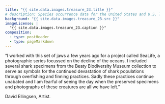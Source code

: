 ```yaml
---
title: "{{ site.data.images.treasure_23.title }}"
# description: Species occurrence data for the United States and U.S. Territories.
background: "{{ site.data.images.treasure_23.src }}"
imageLicense: |
  "{{ site.data.images.treasure_23.caption }}"
composition:
  - type: postHeader
  - type: pageMarkdown
---
```


“I worked with this set of jaws a few years ago for a project called SeaLife, a photographic series focussed on the decline of the oceans. I included several shark specimens from the Beaty Biodiversity Museum collection to serve as symbols for the continued devastation of shark populations through overfishing and finning practices. Sadly these practices continue unabated and I am fearful of seeing the day when the preserved specimens and photographs of these creatures are all we have left.”

David Ellingsen, Artist.